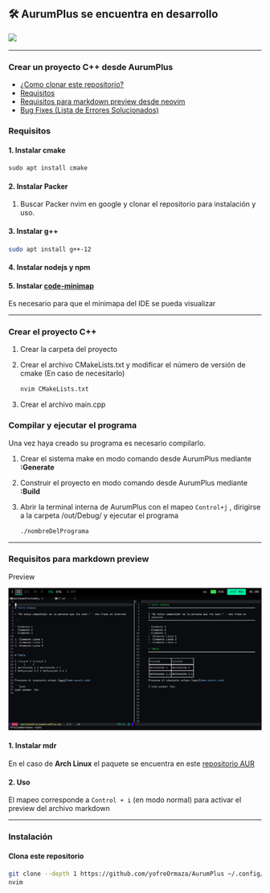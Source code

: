 ## 🛠️ AurumPlus se encuentra en desarrollo

![](https://www.startpage.com/av/proxy-image?piurl=https%3A%2F%2Fi.ytimg.com%2Fvi%2FyW3E33MVQZs%2Fmaxresdefault.jpg&sp=1701373977T771ec52aaf55d449904e30d322ed89567510841eec357c63548b8b9b75fdcc28)

---

### Crear un proyecto C++ desde AurumPlus

- [¿Como clonar este repositorio?]()
- [Requisitos](#requisitos)
- [Requisitos para markdown preview desde neovim](#requisitos-para-markdown-preview)
- [Bug Fixes (Lista de Errores Solucionados)](/GuideForErrors.md/)

### Requisitos

#### 1. Instalar cmake

```jsx
sudo apt install cmake
```

#### 2. Instalar Packer

1. Buscar Packer nvim en google y clonar el repositorio para instalación y uso.

#### 3. Instalar g++

```bash
sudo apt install g++-12
```

#### 4. Instalar nodejs y npm

#### 5. Instalar [code-minimap](https://github.com/wfxr/code-minimap)

Es necesario para que el minimapa del IDE se pueda visualizar





---

### Crear el proyecto C++

1. Crear la carpeta del proyecto
2. Crear el archivo CMakeLists.txt y modificar el número de versión de cmake (En caso de necesitarlo)
    
    ```bash
    nvim CMakeLists.txt
    ```
    
3. Crear el archivo main.cpp

### Compilar y ejecutar el programa

Una vez haya creado su programa es necesario compilarlo.

1. Crear el sistema make en modo comando desde AurumPlus mediante **:Generate**  
2. Construir el proyecto en modo comando desde AurumPlus mediante **:Build**
3. Abrir la terminal interna de AurumPlus con el mapeo `Control+j` , dirigirse a la carpeta /out/Debug/ y ejecutar el programa
    
    ```bash
    ./nombreDelPrograma
    ```

---

### Requisitos para markdown preview

Preview

![](./imgs/AurumPlusmarkdownPreview.png)

#### 1. Instalar mdr

En el caso de **Arch Linux** el paquete se encuentra en este [repositorio AUR](https://aur.archlinux.org/packages/mdr)

#### 2. Uso

El mapeo corresponde a `Control + i` (en modo normal) para activar el preview del archivo markdown

---

### Instalación

#### Clona este repositorio

```bash
git clone --depth 1 https://github.com/yofreOrmaza/AurumPlus ~/.config/nvim
nvim
```
